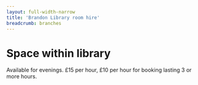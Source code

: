 ```yaml
---
layout: full-width-narrow
title: 'Brandon Library room hire'
breadcrumb: branches
---
```

# Space within library

Available for evenings. £15 per hour, £10 per hour for booking lasting 3 or more hours.
